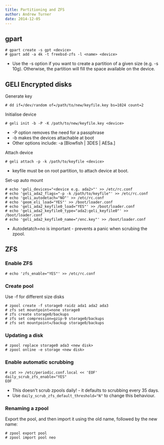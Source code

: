```yaml
---
title: Partitioning and ZFS 
author: Andrew Turner
date: 2014-12-05
---
```


## gpart

    # gpart create -s gpt <device>
    # gpart add -a 4k -t freebsd-zfs -l <name> <device>

* Use the -s option if you want to create a partition of a given size (e.g. -s 10g). Otherwise, the partition will fill the space available on the device.

## GELI Encrypted disks

Generate key

    # dd if=/dev/random of=/path/to/new/keyfile.key bs=1024 count=2

Initialise device

    # geli init -b -P -K /path/to/new/keyfile.key <device>

* -P option removes the need for a passphrase
* -b makes the devices attachable at boot
* Other options include: -a [Blowfish | 3DES | AESa.]

Attach device

    # geli attach -p -k /path/to/keyfile <device>

* keyfile must be on root partition, to attach device at boot.

Set-up auto mount

    # echo 'geli_devices="<device e.g. ada2>"' >> /etc/rc.conf
    # echo 'geli_ada2_flags="-p -k /path/to/keyfile"' >> /etc/rc.conf
    # echo 'geli_autodetach="NO"' >> /etc/rc.conf
    # echo 'geom_eli_load="YES"' >> /boot/loader.conf
    # echo 'geli_ada2_keyfile0_load="YES"' >> /boot/loader.conf
    # echo 'geli_ada2_keyfile0_type="ada2:geli_keyfile0"' >> /boot/loader.conf
    # echo 'geli_ada2_keyfile0_name="/enc.key"' >> /boot/loader.conf

* Autodetatch=no is important - prevents a panic when scrubing the zpool.

## ZFS


### Enable ZFS

    # echo 'zfs_enable="YES"' >> /etc/rc.conf

### Create pool

Use -f for different size disks

    # zpool create -f storage0 raidz ada1 ada2 ada3
    # zfs set mountpoint=none storage0
    # zfs create storage0/backups
    # zfs set compression=gzip-9 storage0/backups
    # zfs set mountpoint=/backup storage0/backups

### Updating a disk

    # zpool replace storage0 ada3 <new disk>
    # zpool online -e storage <new disk>

### Enable automatic scrubbing

    # cat >> /etc/periodic.conf.local << 'EOF'
    daily_scrub_zfs_enable="YES"
    EOF

* This doesn't scrub zpools daily! - it defaults to scrubbing every 35 days.
* Use `daily_scrub_zfs_default_threshold="N"` to change this behaviour. 

### Renaming a zpool

Export the pool, and then import it using the old name, followed by the new name:

    # zpool export pool
    # zpool import pool neo
